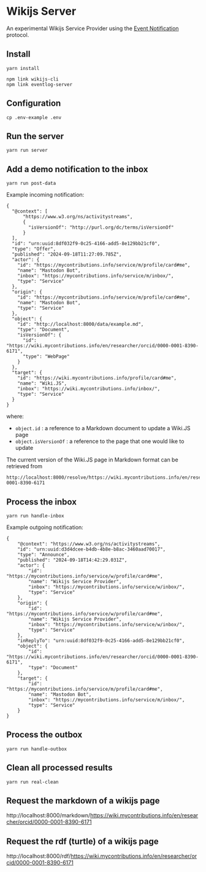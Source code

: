 # Wikijs Server

An experimental Wikijs Service Provider using the [Event Notification](https://www.eventnotifications.net) protocol.

## Install

```
yarn install
```

```
npm link wikijs-cli
npm link eventlog-server
```

## Configuration

```
cp .env-example .env
```

## Run the server

```
yarn run server
```

## Add a demo notification to the inbox 

```
yarn run post-data
```

Example incoming notification:

```
{
  "@context": [
      "https://www.w3.org/ns/activitystreams",
      {
        "isVersionOf": "http://purl.org/dc/terms/isVersionOf"
      }
  ],
  "id": "urn:uuid:8df032f9-0c25-4166-add5-8e129bb21cf0",
  "type": "Offer",
  "published": "2024-09-18T11:27:09.785Z",
  "actor": {
    "id": "https://mycontributions.info/service/m/profile/card#me",
    "name": "Mastodon Bot",
    "inbox": "https://mycontributions.info/service/m/inbox/",
    "type": "Service"
  },
  "origin": {
    "id": "https://mycontributions.info/service/m/profile/card#me",
    "name": "Mastodon Bot",
    "type": "Service"
  },
  "object": {
    "id": "http://localhost:8000/data/example.md",
    "type": "Document",
    "isVersionOf": {
      "id": "https://wiki.mycontributions.info/en/researcher/orcid/0000-0001-8390-6171",
      "type": "WebPage"
    }
  },
  "target": {
    "id": "https://wiki.mycontributions.info/profile/card#me",
    "name": "Wiki.JS",
    "inbox": "https://wiki.mycontributions.info/inbox/",
    "type": "Service"
  }
}
```

where:

  - `object.id` : a reference to a Markdown document to update a Wiki.JS page
  - `object.isVersionOf` : a reference to the page that one would like to update
  
The current version of the Wiki.JS page in Markdown format can be retrieved from

```
http://localhost:8000/resolve/https://wiki.mycontributions.info/en/researcher/orcid/0000-0001-8390-6171
```

## Process the inbox

```
yarn run handle-inbox
```

Example outgoing notification:

```
{
    "@context": "https://www.w3.org/ns/activitystreams",
    "id": "urn:uuid:d3d4dcee-b4db-4b8e-b8ac-3460aad70017",
    "type": "Announce",
    "published": "2024-09-18T14:42:29.031Z",
    "actor": {
        "id": "https://mycontributions.info/service/w/profile/card#me",
        "name": "Wikijs Service Provider",
        "inbox": "https://mycontributions.info/service/w/inbox/",
        "type": "Service"
    },
    "origin": {
        "id": "https://mycontributions.info/service/w/profile/card#me",
        "name": "Wikijs Service Provider",
        "inbox": "https://mycontributions.info/service/w/inbox/",
        "type": "Service"
    },
    "inReplyTo": "urn:uuid:8df032f9-0c25-4166-add5-8e129bb21cf0",
    "object": {
        "id": "https://wiki.mycontributions.info/en/researcher/orcid/0000-0001-8390-6171",
        "type": "Document"
    },
    "target": {
        "id": "https://mycontributions.info/service/m/profile/card#me",
        "name": "Mastodon Bot",
        "inbox": "https://mycontributions.info/service/m/inbox/",
        "type": "Service"
    }
}
```

## Process the outbox

```
yarn run handle-outbox
```

## Clean all processed results

```
yarn run real-clean
```

## Request the markdown of a wikijs page

http://localhost:8000/markdown/https://wiki.mycontributions.info/en/researcher/orcid/0000-0001-8390-6171

## Request the rdf (turtle) of a wikijs page

http://localhost:8000/rdf/https://wiki.mycontributions.info/en/researcher/orcid/0000-0001-8390-6171